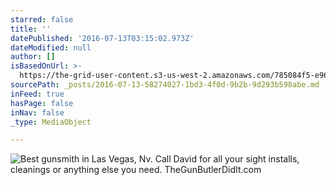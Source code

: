 ```yaml
---
starred: false
title: ''
datePublished: '2016-07-13T03:15:02.973Z'
dateModified: null
author: []
isBasedOnUrl: >-
  https://the-grid-user-content.s3-us-west-2.amazonaws.com/785084f5-e96e-4c94-a284-9f1346fc8eec.jpg
sourcePath: _posts/2016-07-13-58274027-1bd3-4f0d-9b2b-9d293b598abe.md
inFeed: true
hasPage: false
inNav: false
_type: MediaObject

---
```

![Best gunsmith in Las Vegas, Nv. Call David for all your sight installs, cleanings or anything else you need. TheGunButlerDidIt.com](https://the-grid-user-content.s3-us-west-2.amazonaws.com/785084f5-e96e-4c94-a284-9f1346fc8eec.jpg)